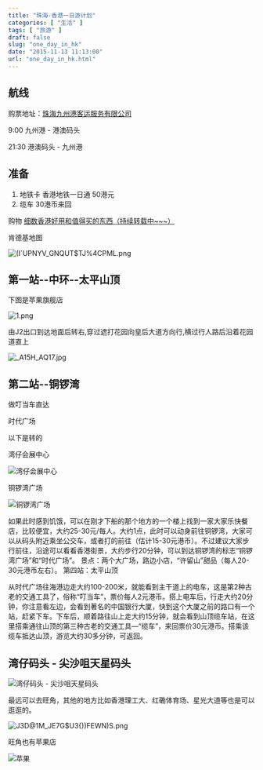 ```yaml
---
title: "珠海-香港一日游计划"
categories: [ "生活" ]
tags: [ "旅游" ]
draft: false
slug: "one_day_in_hk"
date: "2015-11-13 11:13:00"
url: "one_day_in_hk.html"
---
```


## 航线

购票地址：[珠海九州港客运服务有限公司][1]

9:00 九州港 - 港澳码头

21:30 港澳码头 - 九州港


<!--more-->


## 准备

 1. 地铁卡 香港地铁一日通 50港元
 1. 缆车 30港币来回

购物 [细数香港好用和值得买的东西（持续转载中~~~）][2]

肯德基地图

![(I`UPNYV_GNQUT$TJ%4CPML.png][3]

## 第一站--中环--太平山顶

下图是苹果旗舰店

![1.png][4]

由J2出口到达地面后转右,穿过遮打花园向皇后大道方向行,横过行人路后沿着花园道直上

![_A15H_AQ17.jpg][5]




## 第二站--铜锣湾

做叮当车直达

时代广场

以下是转的

湾仔会展中心

![湾仔会展中心][6]


铜锣湾广场

![铜锣湾广场][7]

如果此时感到饥饿，可以在刚才下船的那个地方的一个楼上找到一家大家乐快餐店，比较便宜，大约25-30元/每人。大约1点，此时可以动身前往铜锣湾，大家可以从码头附近乘坐公交车，或者打的前往（估计15-30元港币）。不过建议大家步行前往，沿途可以看看香港街景，大约步行20分钟，可以到达铜锣湾的标志“铜锣湾广场”和“时代广场”。
景点：两个大广场，路边小店，“许留山”甜品（每人20-30元港币左右）。
第四站：太平山顶

从时代广场往海港边走大约100-200米，就能看到主干道上的电车，这是第2种古老的交通工具了，俗称“叮当车”，票价每人2元港币。搭上电车后，行走大约20分钟，你注意看左边，会看到著名的中国银行大厦，快到这个大厦之前的路口有一个站，赶紧下车。下车后，顺着路往山上走大约15分钟，就会看到山顶缆车站，在这里搭乘通往山顶的第三种古老的交通工具—“缆车”，来回票价30元港币。搭乘该缆车抵达山顶，游览大约30多分钟，可返回。


## 湾仔码头 - 尖沙咀天星码头

![湾仔码头 - 尖沙咀天星码头][8]

最远可以去旺角，其他的地方比如香港理工大、红磡体育场、星光大道等也是可以逛逛的。

![J3D@1M_JE7G$U3{))FEWN)S.png][9]

旺角也有苹果店

![苹果][10]


  [1]: http://61.145.229.172:8011/User/Default.aspx
  [2]: http://www.douban.com/group/topic/20988414/
  [3]: https://blog.phpgao.com/usr/uploads/2015/11/1637210468.png
  [4]: https://blog.phpgao.com/usr/uploads/2015/11/4125320737.png
  [5]: https://blog.phpgao.com/usr/uploads/2015/11/3006380632.jpg
  [6]: https://blog.phpgao.com/usr/uploads/2015/11/1058689142.png
  [7]: https://blog.phpgao.com/usr/uploads/2015/11/2319977320.jpg
  [8]: https://blog.phpgao.com/usr/uploads/2015/11/4249019336.png
  [9]: https://blog.phpgao.com/usr/uploads/2015/11/3632903000.png
  [10]: https://blog.phpgao.com/usr/uploads/2015/11/2814859173.png
